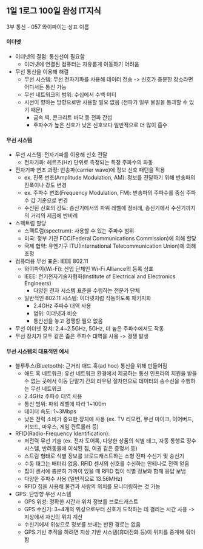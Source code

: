 ## 1일 1로그 100일 완성 IT지식

3부 통신 - 057 와이파이는 상표 이름

#### 이더넷

- 이더넷의 결점: 통신선이 필요함
  - 이더넷에 연결된 컴퓨터는 자유롭게 이동하기 어려움
- 무선 통신을 이용해 해결
  - 무선 시스템: 무선 전자기파를 사용해 데이터 전송 -> 신호가 충분한 장소라면 어디서든 통신 가능
  - 무선 네트워크의 범위: 수십에서 수백 미터
  - 시선이 향하는 방향으로만 사용할 필요 없음 (전파가 일부 물질을 통과할 수 있기 때문)
    - 금속 벽, 콘크리트 바닥 등 전파 간섭
    - 주파수가 높은 신호가 낮은 신호보다 일반적으로 더 많이 흡수

#### 무선 시스템

- 무선 시스템: 전자기파를 이용해 신호 전달
  - 전자기파: 헤르츠(Hz) 단위로 측정되는 특정 주파수의 파동
- 전자기파 변조 과정: 반송파(carrier wave)에 정보 신호 패턴을 적용
  - ex. 진폭 변조(Amplitude Modulation, AM): 정보를 전달하기 위해 반송파의 진폭이나 강도 변경
  - ex. 주파수 변조(Frequency Modulation, FM): 반송파의 주파수를 중심 주파수 값 기준으로 변경
  - 수신된 신호의 강도: 송신기에서의 파위 레벨에 정비례, 송신기에서 수신기까지의 거리의 제곱에 반비례
- 스펙트럼 할당
  - 스펙트럼(spectrum): 사용할 수 있는 주파수 범위
  - 미국: 정부 기관 FCC(Federal Communications Commission)에 의해 할당
  - 국제 협약: 유엔기구 ITU(International Telecommunication Union)에 의해 조정
- 컴퓨터용 무선 표준: IEEE 802.11
  - 와이파이(Wi-Fi): 산업 단체인 Wi-Fi Alliance의 등록 상표
  - IEEE: 전기전자기술자협회(Institute of Electrical and Electronics Engineers)
    - 다양한 전자 시스템 표준을 수립하는 전문가 단체
  - 일반적인 802.11 시스템: 이더넷처럼 작동하도록 패키지화
    - 2.4GHz 주파수 대역 사용
    - 범위: 이더넷과 비슷
    - 통신선을 놓고 경쟁할 필요 없음
- 무선 이더넷 장치: 2.4~2.5GHz, 5GHz, 더 높은 주파수에서도 작동
- 무선 장치가 모두 같은 좁은 주파수 대역을 사용 -> 경쟁 발생

#### 무선 시스템의 대표적인 예시

- 블루투스(Bluetooth): 근거리 애드 혹(ad hoc) 통신을 위해 만들어짐
  - 애드 혹 네트워크: 유선 네트워크 환경에서 제공하는 통신 인프라의 지원을 받을 수 없는 곳에서 이동 단말기 간의 라우팅 절차만으로 데이터의 송수신을 수행하는 무선 네트워크
  - 2.4GHz 주파수 대역 사용
  - 통신 범위: 파워 레벨에 따라 1~100m
  - 데이터 속도: 1~3Mbps
  - 낮은 전력 소비가 중요한 장치에 사용 (ex. TV 리모컨, 무선 마이크, 이어버드, 키보드, 마우스, 게임 컨트롤러 등)
- RFID(Radio-Frequency Identification):
  - 저전력 무선 기술 (ex. 전자 도어록, 다양한 상품의 식별 태그, 자동 통행료 징수 시스템, 반려동물에 이식된 칩, 여권 같은 증명서 등)
  - 스트림 형태로 식별 정보를 브로드캐스트하는 소형 전파 수신기 및 송신기
  - 수동 태그는 배터리 없음. RFID 센서의 신호를 수신하는 안테나로 전력 얻음
  - 칩이 센서에 충분히 가까이 있을 때 RFID 칩이 식별 정보와 함께 응답 보냄
  - 다양한 주파수 사용 (일반적으로 13.56MHz)
  - RFID 칩을 사용해 물건과 사람의 위치를 모니터링하는 것 가능
- GPS: 단방향 무선 시스템
  - GPS 위성: 정확한 시간과 위치 정보를 브로드캐스트
  - GPS 수신기: 3~4개의 위성으로부터 신호가 도착하는 데 걸리는 시간 사용 -> 지상에서 자신의 위치 계산
  - 수신기에서 위성으로 정보를 보내는 반환 경로는 없음
  - GPS 기반 추적을 하려면 지상 기반 시스템(휴대전화 등)이 위치를 중계해 줘야 함
